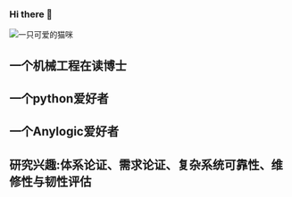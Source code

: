 ### Hi there 👋

<!--
**zhouxinxin19920802/zhouxinxin19920802** is a ✨ _special_ ✨ repository because its `README.md` (this file) appears on your GitHub profile.

Here are some ideas to get you started:

- 🔭 I’m currently working on ...
- 🌱 I’m currently learning ...
- 👯 I’m looking to collaborate on ...
- 🤔 I’m looking for help with ...
- 💬 Ask me about ...
- 📫 How to reach me: ...
- 😄 Pronouns: ...
- ⚡ Fun fact: ...
-->
![一只可爱的猫咪]([https://example.com/cat.jpg](http://www.81.cn/jpdbfy2019/bqkj/_attachment/2020/08/25/9889428_309c236f8c4920aed9d303.jpg))

## 一个机械工程在读博士

## 一个python爱好者

## 一个Anylogic爱好者

## 研究兴趣:体系论证、需求论证、复杂系统可靠性、维修性与韧性评估



